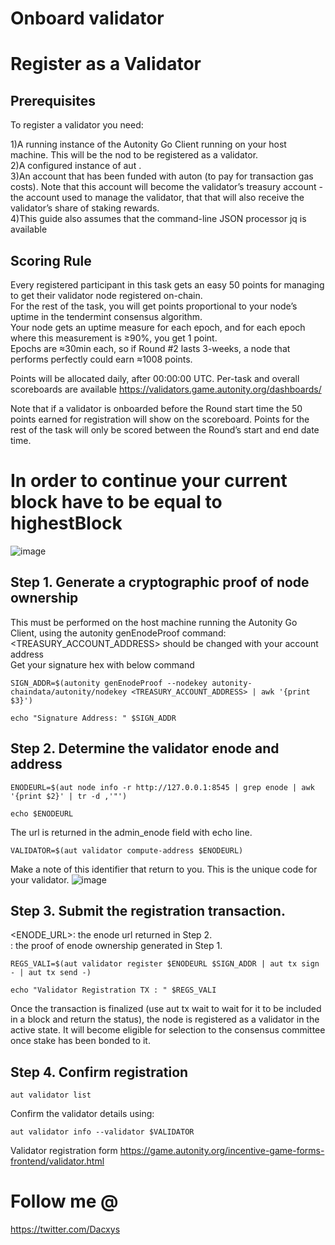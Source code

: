# Onboard validator<br>
# Register as a Validator<br>
## Prerequisites <br>

To register a validator you need:<br>

1)A running instance of the Autonity Go Client running on your host machine. This will be the nod to be registered as a validator.<br>
2)A configured instance of aut .<br>
3)An account that has been funded with auton (to pay for transaction gas costs). Note that this account will become the validator’s treasury account - the account used to manage the validator, that that will also receive the validator’s share of staking rewards.<br>
4)This guide also assumes that the command-line JSON processor jq is available<br>

## Scoring Rule
Every registered participant in this task gets an easy 50 points for managing to get their validator node registered on-chain. <br>
For the rest of the task, you will get points proportional to your node’s uptime in the tendermint consensus algorithm. <br>
Your node gets an uptime measure for each epoch, and for each epoch where this measurement is ≥90%, you get 1 point. <br>
Epochs are ≈30min each, so if Round #2 lasts 3-weeks, a node that performs perfectly could earn ≈1008 points. <br>

Points will be allocated daily, after 00:00:00 UTC. Per-task and overall scoreboards are available https://validators.game.autonity.org/dashboards/ <br>

Note that if a validator is onboarded before the Round start time the 50 points earned for registration will show on the scoreboard. Points for the rest of the task will only be scored between the Round’s start and end date time. <br>

# In order to continue your current block have to be equal to highestBlock

![image](https://user-images.githubusercontent.com/106930902/235779105-e9e30aa4-e855-44e7-8c79-aecc4c72b775.png)


## Step 1. Generate a cryptographic proof of node ownership 
This must be performed on the host machine running the Autonity Go Client, using the autonity genEnodeProof command:<br>
<TREASURY_ACCOUNT_ADDRESS> should be changed with your account address <br>
Get your signature hex with below command

```
SIGN_ADDR=$(autonity genEnodeProof --nodekey autonity-chaindata/autonity/nodekey <TREASURY_ACCOUNT_ADDRESS> | awk '{print $3}')
```
```
echo "Signature Address: " $SIGN_ADDR
```

## Step 2. Determine the validator enode and address 
```
ENODEURL=$(aut node info -r http://127.0.0.1:8545 | grep enode | awk '{print $2}' | tr -d ,'"')
```
```
echo $ENODEURL
```
The url is returned in the admin_enode field with echo line.
```
VALIDATOR=$(aut validator compute-address $ENODEURL)
```

Make a note of this identifier that return to you. This is the unique code for your validator. 
![image](https://user-images.githubusercontent.com/106930902/233868590-7a9c2c15-a421-4837-993c-7d87bde03b2e.png)

## Step 3. Submit the registration transaction. 

<ENODE_URL>: the enode url returned in Step 2.<br>
<PROOF>: the proof of enode ownership generated in Step 1.<br>

```
REGS_VALI=$(aut validator register $ENODEURL $SIGN_ADDR | aut tx sign - | aut tx send -)
```
```
echo "Validator Registration TX : " $REGS_VALI
```
  
Once the transaction is finalized (use aut tx wait <txid> to wait for it to be included in a block and return the status), the node is registered as a validator in the active state. It will become eligible for selection to the consensus committee once stake has been bonded to it.

## Step 4. Confirm registration
```  
aut validator list
```
  
Confirm the validator details using:

```
aut validator info --validator $VALIDATOR
```
  
Validator registration form
https://game.autonity.org/incentive-game-forms-frontend/validator.html
  
# Follow me @
https://twitter.com/Dacxys

  
  
